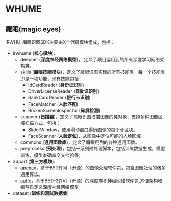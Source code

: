 # WHUME
## 魔眼(magic eyes)
IRWHU-魔眼识图SDK主要由X个代码模块组成，包括：
* irwhume (**核心模块**):
    * deepnet (**深度神经网络模型**)， 定义了项目运用到的所有深度学习网络架构类。
    * skills (**魔眼技能模块**)，定义了魔眼识图实现的所有技能类，每一个技能类即是一项功能，现有技能包括：
        * IdCardReader (**身份证识别**)
        * DriverLicenseReader (**驾驶证识别**)
        * BankCardReader (**银行卡识别**)
        * FaceMatcher (**人脸匹配**)
        * BrokenScreenInspector (**碎屏检测**)
    * scanner (**扫描器**)，定义了魔眼识图扫描图像的类对象，支持多种图像区域扫描方式，包括：
        * SliderWindow，使用滑动窗口遍历图像的每个小区块。
        * FaceScanner (**人脸定位**)，从图像中定位可能的人脸区域。
    * commons (**通用函数库**)，定义了魔眼用到的各种通用函数。
    * preprocess (**预处理**)，包括一系列预处理脚本，包括训练数据生成，模型训练，模型准确率交叉检验等。
* 3dpart (**第三方模块**):
    * [opencv](http://opencv.org/)，基于BSD许可（开源）的图像处理软件包，包含图像处理的诸多通用算法。
    * [caffe](http://caffe.berkeleyvision.org/)，基于BSD-2许可（开源）的深度卷积神经网络软件包,方便架构和编写自定义深度神经网络模型。
* dataset (**训练和测试数据集**)
